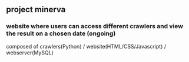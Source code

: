 ## project minerva

### website where users can access different crawlers and view the result on a chosen date (ongoing)

composed of crawlers(Python) / website(HTML/CSS/Javascript) / webserver(MySQL)


